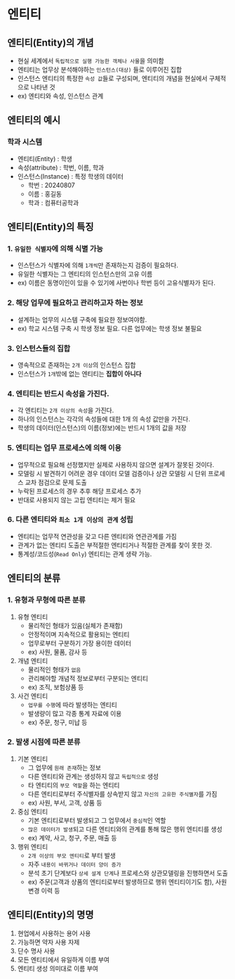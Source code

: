 # 엔티티

## 엔티티(Entity)의 개념
 - 현실 세계에서 `독립적으로 실행 가능한 객체나 사물`을 의미함
 - 엔티티는 업무상 분석해야하는 `인스턴스(대상)` 들로 이루어진 집합
 - 인스턴스 엔티티의 특정한 `속성 값`들로 구성되며, 엔티티의 개념을 현실에서 구체적으로 나타낸 것
 - ex) 엔티티와 속성, 인스턴스 관계

<p>

## 엔티티의 예시

### 학과 시스템
- 엔티티(Entity) : 학생
- 속성(attribute) : 학번, 이름, 학과
- 인스턴스(Instance) : 특정 학생의 데이터
  - 학번 : 20240807
  - 이름 : 홍길동
  - 학과 : 컴퓨터공학과

</p>
<p>

## 엔티티(Entity)의 특징
### 1. `유일한 식별자`에 의해 식별 가능
   - 인스턴스가 식별자에 의해 `1개씩`만 존재하는지 검증이 필요하다.
   - 유일한 식별자는 그 엔티티의 인스턴스만의 고유 이름
   - ex) 이름은 동명이인이 있을 수 있기에 사번이나 학번 등이 고유식별자가 된다.

### 2. 해당 업무에 필요하고 관리하고자 하는 정보
   - 설계하는 업무의 시스템 구축에 필요한 정보여야함.
   - ex) 학교 시스템 구축 시 학생 정보 필요. 다른 업무에는 학생 정보 불필요

### 3. 인스턴스들의 집합
   - 영속적으로 존재하는 `2개 이상`의 인스턴스 집합
   - 인스턴스가 `1개`밖에 없는 엔티티는 **집합이 아니다**

### 4. 엔티티는 반드시 속성을 가진다.
   - 각 엔티티는 `2개 이상의 속성`을 가진다.
   - 하나의 인스턴스는 각각의 속성들에 대한 1개 의 속성 값만을 가진다.
   - 학생의 데이터(인스턴스)의 이름(정보)에는 반드시 1개의 값을 저장

### 5. 엔티티는 업무 프로세스에 의해 이용
   - 업무적으로 필요해 선정했지만 실제로 사용하지 않으면 설계가 잘못된 것이다.
   - 모델링 시 발견하기 어려운 경우 데이터 모델 검증이나 상관 모델링 시 단위 프로세스 교차 점검으로 문제 도출
   - 누락된 프로세스의 경우 추후 해당 프로세스 추가
   - 반대로 사용되지 않는 고립 엔티티는 제거 필요

### 6. 다른 엔티티와 `최소 1개 이상의 관계` 성립
   - 엔티티는 업무적 연관성을 갖고 다른 엔티티와 연관관계를 가짐
   - 관계가 없는 엔티티 도출은 부적절한 엔티티거나 적절한 관계를 찾이 못한 것.
   - 통계성/코드성(`Read Only`) 엔티티는 관계 생략 가능.

</p>
<p>

## 엔티티의 분류
### 1. 유형과 무형에 따른 분류
   1. 유형 엔티티
      - 물리적인 형태가 있음(실체가 존재함)
      - 안정적이며 지속적으로 활용되는 엔티티
      - 업무로부터 구분하기 가장 용이한 데이터
      - ex) 사원, 물품, 감사 등
   2. 개념 엔티티
       - 물리적인 형태가 `없음`
       - 관리해야할 개념적 정보로부터 구분되는 엔티티
       - ex) 조직, 보험상품 등
   3. 사건 엔티티
      - `업무를 수행`에 따라 발생하는 엔티티
      - 발생량이 많고 각종 통계 자료에 이용
      - ex) 주문, 청구, 미납 등
### 2. 발생 시점에 따른 분류
   1. 기본 엔티티
      - 그 업무에 `원래 존재`하는 정보
      - 다른 엔티티와 관계는 생성하지 않고 `독립적으로` 생성
      - 타 엔티티의 `부모 역할`을 하는 엔티티
      - 다른 엔티티로부터 주식별자를 상속받지 않고 `자신의 고유한 주식별자`를 가짐
      - ex) 사원, 부서, 고객, 상품 등
   2. 중심 엔티티
      - 기본 엔티티로부터 발생되고 그 업무에서 `중심적`인 역할
      - `많은 데이터가 발생`되고 다른 엔티티와의 관계를 통해 많은 행위 엔티티를 생성
      - ex) 계약, 사고, 청구, 주문, 매출 등
   3. 행위 엔티티
      - `2개 이상의 부모 엔티티`로 부터 발생
      - 자주 `내용이 바뀌거나 데이터 양이 증가`
      - 분석 초기 단계보다 `상세 설계 단계`나 프로세스와 상관모델링을 진행하면서 도출
      - ex) 주문(고객과 상품의 엔티티로부터 발생하므로 행위 엔티티이기도 함), 사원 변경 이력 등

</p>

<p>

## 엔티티(Entity)의 명명
1. 현업에서 사용하는 용어 사용
2. 가능하면 약자 사용 자제
3. 단수 명사 사용
4. 모든 엔티티에서 유일하게 이름 부여
5. 엔티티 생성 의미대로 이름 부여
</p>